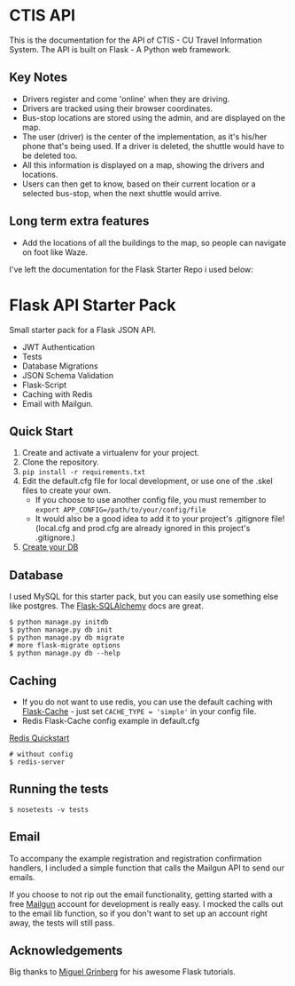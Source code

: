 # CTIS API
This is the documentation for the API of CTIS - CU Travel Information System.
The API is built on Flask - A Python web framework.

## Key Notes
- Drivers register and come 'online' when they are driving.
- Drivers are tracked using their browser coordinates.
- Bus-stop locations are stored using the admin, and are displayed on the map.
- The user (driver) is the center of the implementation, as it's his/her phone that's being used. If a driver is deleted,
the shuttle would have to be deleted too.
- All this information is displayed on a map, showing the drivers and locations.
- Users can then get to know, based on their current location or a selected bus-stop, when the next shuttle would arrive.

## Long term extra features
- Add the locations of all the buildings to the map, so people can navigate on foot like Waze.

I've left the documentation for the Flask Starter Repo i used below:

# Flask API Starter Pack
Small starter pack for a Flask JSON API.
* JWT Authentication
* Tests
* Database Migrations
* JSON Schema Validation
* Flask-Script
* Caching with Redis
* Email with Mailgun.

## Quick Start

1. Create and activate a virtualenv for your project.
2. Clone the repository.
3. ```pip install -r requirements.txt```
4. Edit the default.cfg file for local development, or use one of the .skel files to create your own.
    * If you choose to use another config file, you must remember to ```export APP_CONFIG=/path/to/your/config/file```
    * It would also be a good idea to add it to your project's .gitignore file! (local.cfg and prod.cfg are already ignored in this project's .gitignore.)
4. [Create your DB](#database)


## Database
I used MySQL for this starter pack, but you can easily use something else like postgres.
The [Flask-SQLAlchemy](http://flask.pocoo.org/docs/0.12/patterns/sqlalchemy/#flask-sqlalchemy-extension) docs are great.

```
$ python manage.py initdb
$ python manage.py db init
$ python manage.py db migrate
# more flask-migrate options
$ python manage.py db --help
```

## Caching
* If you do not want to use redis, you can use the default caching with [Flask-Cache](https://pythonhosted.org/Flask-Cache/) - just set ```CACHE_TYPE = 'simple'```
in your config file.
* Redis Flask-Cache config example in default.cfg

[Redis Quickstart](https://redis.io/topics/quickstart)
```
# without config
$ redis-server
```

## Running the tests

```$ nosetests -v tests```

## Email
To accompany the example registration and registration confirmation handlers, I included a simple function that calls the Mailgun API to send our emails.

If you choose to not rip out the email functionality, getting started with a free [Mailgun](https://www.mailgun.com/) account for development is really easy.
I mocked the calls out to the email lib function, so if you don't want to set up an account right away, the tests will still pass.

## Acknowledgements
Big thanks to [Miguel Grinberg](https://blog.miguelgrinberg.com/) for his awesome Flask tutorials.
